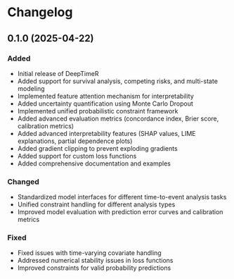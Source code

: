 # Changelog

## 0.1.0 (2025-04-22)

### Added
- Initial release of DeepTimeR
- Added support for survival analysis, competing risks, and multi-state modeling
- Implemented feature attention mechanism for interpretability
- Added uncertainty quantification using Monte Carlo Dropout
- Implemented unified probabilistic constraint framework
- Added advanced evaluation metrics (concordance index, Brier score, calibration metrics)
- Added advanced interpretability features (SHAP values, LIME explanations, partial dependence plots)
- Added gradient clipping to prevent exploding gradients
- Added support for custom loss functions
- Added comprehensive documentation and examples

### Changed
- Standardized model interfaces for different time-to-event analysis tasks
- Unified constraint handling for different analysis types
- Improved model evaluation with prediction error curves and calibration metrics

### Fixed
- Fixed issues with time-varying covariate handling
- Addressed numerical stability issues in loss functions
- Improved constraints for valid probability predictions